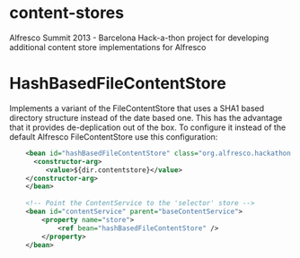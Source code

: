 content-stores
==============

Alfresco Summit 2013 - Barcelona Hack-a-thon project for developing additional content store implementations for Alfresco


HashBasedFileContentStore
=========================

Implements a variant of the FileContentStore that uses a SHA1 based directory structure instead of the date based one. 
This has the advantage that it provides de-deplication out of the box. To configure it instead of the default Alfresco
FileContentStore use this configuration:

```xml
	<bean id="hashBasedFileContentStore" class="org.alfresco.hackathon.HashBasedFileContentStore" >
	  <constructor-arg>
         <value>${dir.contentstore}</value>
    </constructor-arg>
	</bean>	
	
	<!-- Point the ContentService to the 'selector' store -->
	<bean id="contentService" parent="baseContentService">
		<property name="store">
			<ref bean="hashBasedFileContentStore" />
		</property>
	</bean>
```
